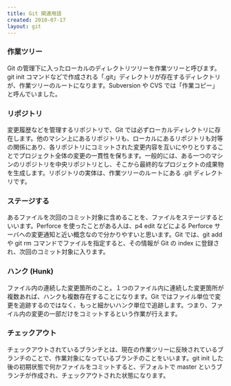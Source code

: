 ```yaml
---
title: Git 関連用語
created: 2010-07-17
layout: git
---
```


### 作業ツリー

Git の管理下に入ったローカルのディレクトリツリーを作業ツリーと呼びます。git init コマンドなどで作成される「.git」ディレクトリが存在するディレクトリが、作業ツリーのルートになります。Subversion や CVS では「作業コピー」と呼んでいました。

### リポジトリ

変更履歴などを管理するリポジトリで、Git では必ずローカルディレクトリに存在します。他のマシン上にあるリポジトリも、ローカルにあるリポジトリも対等の関係にあり、各リポジトリにコミットされた変更内容を互いにやりとりすることでプロジェクト全体の変更の一貫性を保ちます。一般的には、ある一つのマシンのリポジトリを中央リポジトリとし、そこから最終的なプロジェクトの成果物を生成します。リポジトリの実体は、作業ツリーのルートにある .git ディレクトリです。

### ステージする

あるファイルを次回のコミット対象に含めることを、ファイルをステージするといいます。Perforce を使ったことがある人は、p4 edit などによる Perforce サーバへの変更通知と近い概念なので分かりやすいと思います。Git では、git add や git rm コマンドでファイルを指定すると、その情報が Git の index に登録され、次回のコミット対象に入ります。

### ハンク (Hunk)

ファイル内の連続した変更箇所のこと。１つのファイル内に連続した変更箇所が複数あれば、ハンクも複数存在することになります。Git ではファイル単位で変更を追跡するのではなく、もっと細かいハンク単位で追跡します。つまり、ファイル内の変更の一部だけをコミットするという作業が行えます。

### チェックアウト

チェックアウトされているブランチとは、現在の作業ツリーに反映されているブランチのことで、作業対象になっているブランチのことをいいます。git init した後の初期状態で何かファイルをコミットすると、デフォルトで master というブランチが作成され、チェックアウトされた状態になります。


